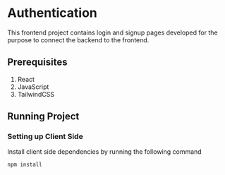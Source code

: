 # Authentication

This frontend project contains login and signup pages developed for the purpose to connect the backend to the frontend.

## Prerequisites

1. React
2. JavaScript
3. TailwindCSS

## Running Project

### Setting up Client Side

Install client side dependencies by running the following command

```
npm install
```
